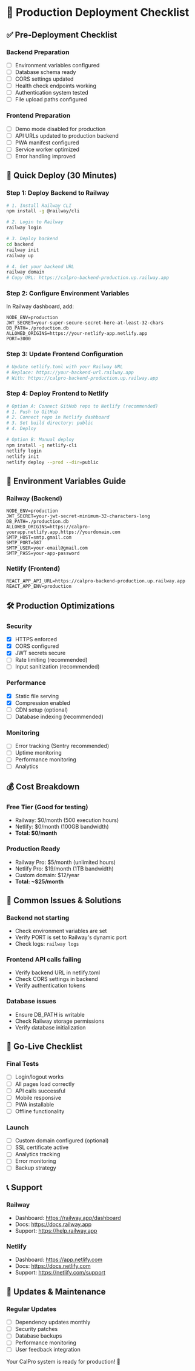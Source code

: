 # 🚀 Production Deployment Checklist

## ✅ Pre-Deployment Checklist

### Backend Preparation
- [ ] Environment variables configured
- [ ] Database schema ready
- [ ] CORS settings updated
- [ ] Health check endpoints working
- [ ] Authentication system tested
- [ ] File upload paths configured

### Frontend Preparation  
- [ ] Demo mode disabled for production
- [ ] API URLs updated to production backend
- [ ] PWA manifest configured
- [ ] Service worker optimized
- [ ] Error handling improved

## 🎯 Quick Deploy (30 Minutes)

### Step 1: Deploy Backend to Railway
```bash
# 1. Install Railway CLI
npm install -g @railway/cli

# 2. Login to Railway
railway login

# 3. Deploy backend
cd backend
railway init
railway up

# 4. Get your backend URL
railway domain
# Copy URL: https://calpro-backend-production.up.railway.app
```

### Step 2: Configure Environment Variables
In Railway dashboard, add:
```env
NODE_ENV=production
JWT_SECRET=your-super-secure-secret-here-at-least-32-chars
DB_PATH=./production.db
ALLOWED_ORIGINS=https://your-netlify-app.netlify.app
PORT=3000
```

### Step 3: Update Frontend Configuration
```bash
# Update netlify.toml with your Railway URL
# Replace: https://your-backend-url.railway.app
# With: https://calpro-backend-production.up.railway.app
```

### Step 4: Deploy Frontend to Netlify
```bash
# Option A: Connect GitHub repo to Netlify (recommended)
# 1. Push to GitHub
# 2. Connect repo in Netlify dashboard
# 3. Set build directory: public
# 4. Deploy

# Option B: Manual deploy
npm install -g netlify-cli
netlify login
netlify init
netlify deploy --prod --dir=public
```

## 🔧 Environment Variables Guide

### Railway (Backend)
```env
NODE_ENV=production
JWT_SECRET=your-jwt-secret-minimum-32-characters-long
DB_PATH=./production.db
ALLOWED_ORIGINS=https://calpro-yourapp.netlify.app,https://yourdomain.com
SMTP_HOST=smtp.gmail.com
SMTP_PORT=587
SMTP_USER=your-email@gmail.com
SMTP_PASS=your-app-password
```

### Netlify (Frontend)
```env
REACT_APP_API_URL=https://calpro-backend-production.up.railway.app
REACT_APP_ENV=production
```

## 🛠️ Production Optimizations

### Security
- [x] HTTPS enforced
- [x] CORS configured
- [x] JWT secrets secure
- [ ] Rate limiting (recommended)
- [ ] Input sanitization (recommended)

### Performance
- [x] Static file serving
- [x] Compression enabled
- [ ] CDN setup (optional)
- [ ] Database indexing (recommended)

### Monitoring
- [ ] Error tracking (Sentry recommended)
- [ ] Uptime monitoring
- [ ] Performance monitoring
- [ ] Analytics

## 💰 Cost Breakdown

### Free Tier (Good for testing)
- Railway: $0/month (500 execution hours)
- Netlify: $0/month (100GB bandwidth)
- **Total: $0/month**

### Production Ready
- Railway Pro: $5/month (unlimited hours)
- Netlify Pro: $19/month (1TB bandwidth)  
- Custom domain: $12/year
- **Total: ~$25/month**

## 🚨 Common Issues & Solutions

### Backend not starting
- Check environment variables are set
- Verify PORT is set to Railway's dynamic port
- Check logs: `railway logs`

### Frontend API calls failing
- Verify backend URL in netlify.toml
- Check CORS settings in backend
- Verify authentication tokens

### Database issues
- Ensure DB_PATH is writable
- Check Railway storage permissions
- Verify database initialization

## 🎉 Go-Live Checklist

### Final Tests
- [ ] Login/logout works
- [ ] All pages load correctly
- [ ] API calls successful
- [ ] Mobile responsive
- [ ] PWA installable
- [ ] Offline functionality

### Launch
- [ ] Custom domain configured (optional)
- [ ] SSL certificate active
- [ ] Analytics tracking
- [ ] Error monitoring
- [ ] Backup strategy

## 📞 Support

### Railway
- Dashboard: https://railway.app/dashboard
- Docs: https://docs.railway.app
- Support: https://help.railway.app

### Netlify  
- Dashboard: https://app.netlify.com
- Docs: https://docs.netlify.com
- Support: https://netlify.com/support

## 🔄 Updates & Maintenance

### Regular Updates
- [ ] Dependency updates monthly
- [ ] Security patches
- [ ] Database backups
- [ ] Performance monitoring
- [ ] User feedback integration

Your CalPro system is ready for production! 🚀